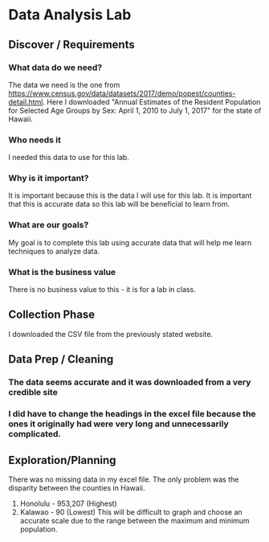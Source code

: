# Data Analysis Lab

## Discover / Requirements
### What data do we need? ###
The data we need is the one from https://www.census.gov/data/datasets/2017/demo/popest/counties-detail.html. Here I downloaded "Annual Estimates of the Resident Population for Selected Age Groups by Sex: April 1, 2010 to July 1, 2017" for the state of Hawaii.

### Who needs it ###
I needed this data to use for this lab.

### Why is it important? ###
It is important because this is the data I will use for this lab. It is important that this is accurate data so this lab will be beneficial to learn from.

### What are our goals? ###
My goal is to complete this lab using accurate data that will help me learn techniques to analyze data.

### What is the business value ###
There is no business value to this - it is for a lab in class.

## Collection Phase ##
I downloaded the CSV file from the previously stated website.

## Data Prep / Cleaning ##
### The data seems accurate and it was downloaded from a very credible site ###
### I did have to change the headings in the excel file because the ones it originally had were very long and unnecessarily complicated. ###

## Exploration/Planning ##
There was no missing data in my excel file. The only problem was the disparity between the counties in Hawaii.
1. Honolulu - 953,207 (Highest)
2. Kalawao - 90 (Lowest)
This will be difficult to graph and choose an accurate scale due to the range between the maximum and minimum population.
